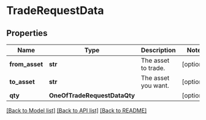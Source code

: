 # TradeRequestData

## Properties
Name | Type | Description | Notes
------------ | ------------- | ------------- | -------------
**from_asset** | **str** | The asset to trade. | [optional] 
**to_asset** | **str** | The asset you want. | [optional] 
**qty** | **OneOfTradeRequestDataQty** |  | [optional] 

[[Back to Model list]](../README.md#documentation-for-models) [[Back to API list]](../README.md#documentation-for-api-endpoints) [[Back to README]](../README.md)

